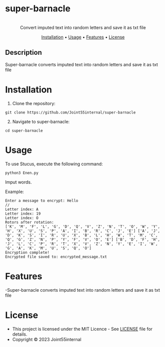# super-barnacle
<p align=center>

  <br>
  <span> Convert imputed text into random letters and save it as txt file 
  <br>
</p>
<p align="center">
  <a href="#installation">Installation</a> •
  <a href="#usage">Usage</a> •
  <a href="#features">Features</a> •
  <a href="#license">License</a>
</p> 

## Description
Super-barnacle converts imputed text into random letters and save it as txt file 

# Installation
1. Clone the repository:
```console
git clone https://github.com/Joint55internal/super-barnacle
```
2. Navigate to super-barnacle:
```console
cd super-barnacle
```
# Usage
To use Stucus, execute the following command:
```console
python3 Enen.py
```
Imput words.

Example:
```
Enter a message to encrypt: Hello
//
Letter index: A
Letter index: 19
Letter index: O
Rotors after rotation:
['K', 'M', 'F', 'L', 'G', 'D', 'Q', 'V', 'Z', 'N', 'T', 'O', 'W', 'Y', 'H', 'X', 'U', 'S', 'P', 'A', 'I', 'B', 'R', 'C', 'J', 'E'] ['A', 'J', 'D', 'K', 'S', 'I', 'R', 'U', 'X', 'B', 'L', 'H', 'W', 'T', 'M', 'C', 'Q', 'G', 'Z', 'N', 'P', 'Y', 'F', 'V', 'O', 'E'] ['B', 'D', 'F', 'H', 'J', 'L', 'C', 'P', 'R', 'T', 'X', 'V', 'Z', 'N', 'Y', 'E', 'I', 'W', 'G', 'A', 'K', 'M', 'U', 'S', 'Q', 'O']
Encryption complete!
Encrypted file saved to: encrypted_message.txt

```
# Features
-Super-barnacle converts imputed text into random letters and save it as txt file 

# License

- This project is licensed under the MIT Licence - See [LICENSE](/LICENSE) file for details.
- Copyright © 2023 Joint55internal
